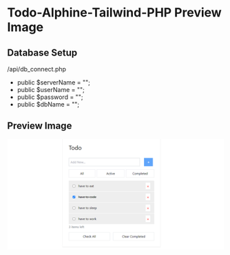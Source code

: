 # Todo-Alphine-Tailwind-PHP Preview Image
## Database Setup
  /api/db_connect.php
  
  - public $serverName = "";
  - public $userName = "";
  - public $password = "";
  - public $dbName = "";

## Preview Image
<img src="./todo-alphine-tailwind/view/preview.PNG" />
